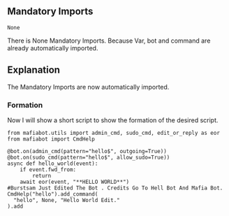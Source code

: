 ## Mandatory Imports
```python3
None
```
There is None Mandatory Imports. Because Var, bot and command are already automatically imported.

## Explanation
The Mandatory Imports are now automatically imported.

### Formation
Now I will show a short script to show the formation of the desired script.
```python3
from mafiabot.utils import admin_cmd, sudo_cmd, edit_or_reply as eor
from mafiabot import CmdHelp

@bot.on(admin_cmd(pattern="hello$", outgoing=True))
@bot.on(sudo_cmd(pattern="hello$", allow_sudo=True))
async def hello_world(event):
    if event.fwd_from:
        return
    await eor(event, "**HELLO WORLD**")
#Burstsam Just Edited The Bot . Credits Go To Hell Bot And Mafia Bot.
CmdHelp("hello").add_command(
  "hello", None, "Hello World Edit."
).add
```
